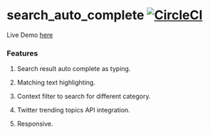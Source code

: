 # search_auto_complete [![CircleCI](https://circleci.com/gh/shogunsea/search_auto_complete/tree/master.svg?style=sheild)](https://circleci.com/gh/shogunsea/search_auto_complete/tree/master)

Live Demo [here](http://shogunsea.com/playground/search_auto_complete/)


### Features

1. Search result auto complete as typing.

2. Matching text highlighting.

3. Context filter to search for different category.

4. Twitter trending topics API integration.

5. Responsive.
